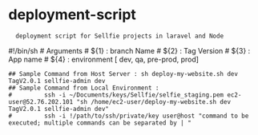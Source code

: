# deployment-script
      deployment script for Sellfie projects in laravel and Node



#!/bin/sh
    # Arguments
    # ${1} : branch Name
    # ${2} : Tag Version
    # ${3} : App name
    # ${4} : environment [ dev, qa, pre-prod, prod]

    ## Sample Command from Host Server : sh deploy-my-website.sh dev TagV2.0.1 sellfie-admin dev
    ## Sample Command from Local Environment :
    #         ssh -i ~/Documents/keys/Sellfie/selfie_staging.pem ec2-user@52.76.202.101 "sh /home/ec2-user/deploy-my-website.sh dev TagV2.0.1 sellfie-admin dev"
    #         ssh -i !/path/to/ssh/private/key user@host "command to be executed; multiple commands can be separated by | "
